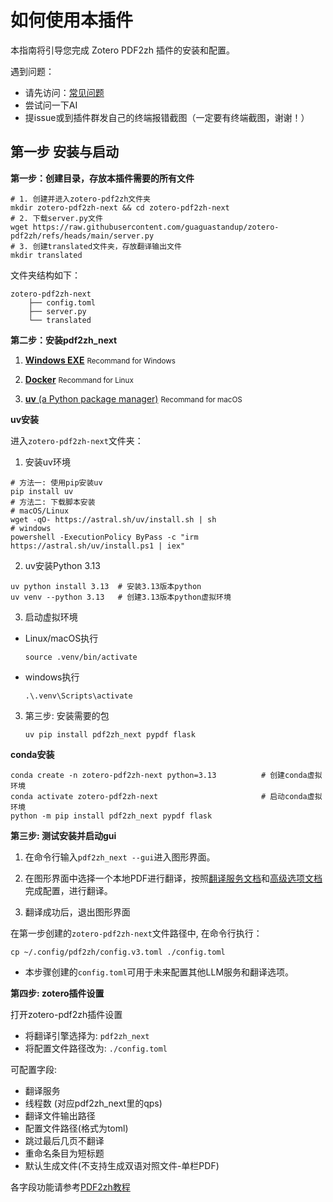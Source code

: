 # 如何使用本插件

本指南将引导您完成 Zotero PDF2zh 插件的安装和配置。

遇到问题：

- 请先访问：[常见问题](https://github.com/guaguastandup/zotero-pdf2zh/issues/64)
- 尝试问一下AI
- 提issue或到插件群发自己的终端报错截图（一定要有终端截图，谢谢！）

## 第一步 安装与启动

**第一步：创建目录，存放本插件需要的所有文件**

```shell
# 1. 创建并进入zotero-pdf2zh文件夹
mkdir zotero-pdf2zh-next && cd zotero-pdf2zh-next
# 2. 下载server.py文件
wget https://raw.githubusercontent.com/guaguastandup/zotero-pdf2zh/refs/heads/main/server.py
# 3. 创建translated文件夹，存放翻译输出文件
mkdir translated
```

文件夹结构如下：

```shell
zotero-pdf2zh-next
    ├── config.toml
    ├── server.py
    └── translated
```

**第二步：安装pdf2zh_next**

1. [**Windows EXE**](https://pdf2zh-next.com/getting-started/INSTALLATION_winexe.html) <small>Recommand for Windows</small>

2. [**Docker**](https://pdf2zh-next.com/getting-started/INSTALLATION_docker.html) <small>Recommand for Linux</small>

3. [**uv** (a Python package manager)](https://pdf2zh-next.com/getting-started/INSTALLATION_uv.html) <small>Recommand for macOS</small>

**uv安装**

进入`zotero-pdf2zh-next`文件夹：

1.  安装uv环境

```shell
# 方法一: 使用pip安装uv
pip install uv
# 方法二: 下载脚本安装
# macOS/Linux
wget -qO- https://astral.sh/uv/install.sh | sh
# windows
powershell -ExecutionPolicy ByPass -c "irm https://astral.sh/uv/install.ps1 | iex"
```

2.  uv安装Python 3.13

```shell
uv python install 3.13  # 安装3.13版本python
uv venv --python 3.13   # 创建3.13版本python虚拟环境
```

3.  启动虚拟环境

- Linux/macOS执行

    ```shell
    source .venv/bin/activate
    ```

- windows执行

    ```shell
    .\.venv\Scripts\activate
    ```

3.  第三步: 安装需要的包

    ```shell
    uv pip install pdf2zh_next pypdf flask
    ```

**conda安装**

```shell
conda create -n zotero-pdf2zh-next python=3.13			# 创建conda虚拟环境
conda activate zotero-pdf2zh-next						# 启动conda虚拟环境
python -m pip install pdf2zh_next pypdf flask
```

**第三步: 测试安装并启动gui**

1. 在命令行输入`pdf2zh_next --gui`进入图形界面。

2. 在图形界面中选择一个本地PDF进行翻译，按照[翻译服务文档](https://pdf2zh-next.com/zh/advanced/Documentation-of-Translation-Services.html)和[高级选项文档](https://pdf2zh-next.com/zh/advanced/advanced.html)完成配置，进行翻译。

3. 翻译成功后，退出图形界面

在第一步创建的`zotero-pdf2zh-next`文件路径中, 在命令行执行：

```shell
cp ~/.config/pdf2zh/config.v3.toml ./config.toml
```

- 本步骤创建的`config.toml`可用于未来配置其他LLM服务和翻译选项。

**第四步: zotero插件设置**

打开zotero-pdf2zh插件设置

- 将翻译引擎选择为: `pdf2zh_next`
- 将配置文件路径改为: `./config.toml`

可配置字段:

- 翻译服务
- 线程数 (对应pdf2zh_next里的qps)
- 翻译文件输出路径
- 配置文件路径(格式为toml)
- 跳过最后几页不翻译
- 重命名条目为短标题
- 默认生成文件(不支持生成双语对照文件-单栏PDF)

各字段功能请参考[PDF2zh教程](./README.md)

